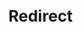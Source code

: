 ﻿---
layout: src/layouts/Redirect.astro
title: Redirect
redirect: https://octopus.com/docs/octopus-rest-api/cli/octopus-tenant-create
pubDate:  2023-01-01
navSearch: false
navSitemap: false
navMenu: false
---
